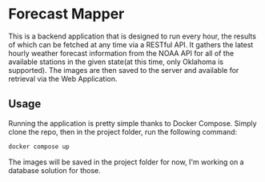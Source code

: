 # Forecast Mapper
This is a backend application that is designed to run every hour, the results of which can be fetched at any time via a RESTful API. 
It gathers the latest hourly weather forecast information from the NOAA API for all of the available stations in the given state(at this time, only Oklahoma is supported).
The images are then saved to the server and available for retrieval via the Web Application.

## Usage
Running the application is pretty simple thanks to Docker Compose. Simply clone the repo, then in the project folder, run the following command:
```bash
docker compose up
```
The images will be saved in the project folder for now, I'm working on a database solution for those.
